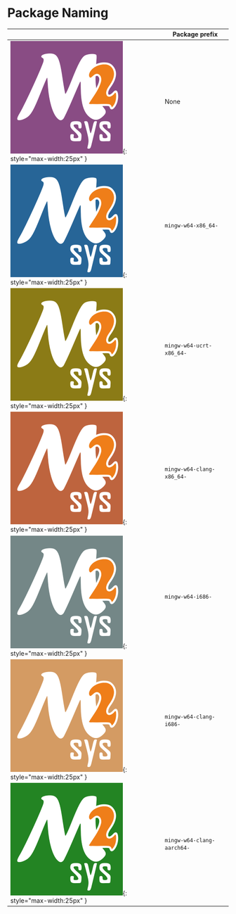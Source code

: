 # Package Naming

|                                                          | Package prefix             |
|----------------------------------------------------------|----------------------------|
| ![msys](msys.png){: style="max-width:25px" }             | None                       |
| ![mingw64](mingw64.png){: style="max-width:25px" }       | `mingw-w64-x86_64-`        |
| ![ucrt64](ucrt64.png){: style="max-width:25px" }         | `mingw-w64-ucrt-x86_64-`   |
| ![clang64](clang64.png){: style="max-width:25px" }       | `mingw-w64-clang-x86_64-`  |
| ![mingw32](mingw32.png){: style="max-width:25px" }       | `mingw-w64-i686-`          |
| ![clang32](clang32.png){: style="max-width:25px" }       | `mingw-w64-clang-i686-`    |
| ![clangarm64](clangarm64.png){: style="max-width:25px" } | `mingw-w64-clang-aarch64-` |

